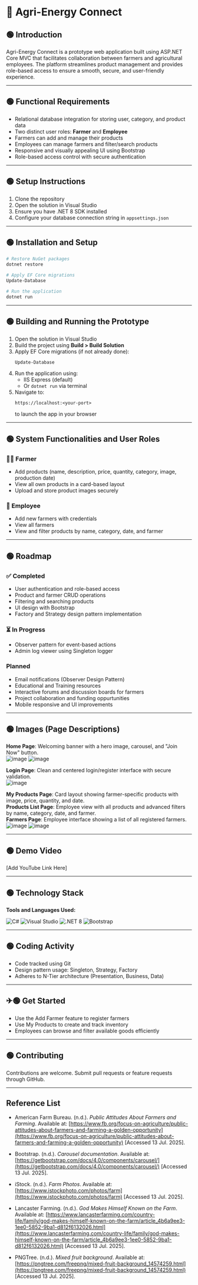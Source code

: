 # 🌿 Agri-Energy Connect

## 🟢 Introduction
Agri-Energy Connect is a prototype web application built using ASP.NET Core MVC that facilitates collaboration between farmers and agricultural employees. The platform streamlines product management and provides role-based access to ensure a smooth, secure, and user-friendly experience.

---

## 🟢 Functional Requirements
- Relational database integration for storing user, category, and product data
- Two distinct user roles: **Farmer** and **Employee**
- Farmers can add and manage their products
- Employees can manage farmers and filter/search products
- Responsive and visually appealing UI using Bootstrap
- Role-based access control with secure authentication

---

## 🟢 Setup Instructions
1. Clone the repository
2. Open the solution in Visual Studio
3. Ensure you have .NET 8 SDK installed
4. Configure your database connection string in `appsettings.json`

---

## 🟢 Installation and Setup
```bash
# Restore NuGet packages
dotnet restore

# Apply EF Core migrations
Update-Database

# Run the application
dotnet run
```

---

## 🟢 Building and Running the Prototype

1. Open the solution in Visual Studio
2. Build the project using **Build > Build Solution**
3. Apply EF Core migrations (if not already done):
   ```bash
   Update-Database
   ```
4. Run the application using:
   - IIS Express (default)
   - Or `dotnet run` via terminal
5. Navigate to:  
   ```
   https://localhost:<your-port>
   ```
   to launch the app in your browser

---

## 🟢 System Functionalities and User Roles

### 👨‍🌾 Farmer
- Add products (name, description, price, quantity, category, image, production date)
- View all own products in a card-based layout
- Upload and store product images securely

### 💼 Employee
- Add new farmers with credentials
- View all farmers
- View and filter products by name, category, date, and farmer

---

## 🟢 Roadmap

### ✅ Completed
- User authentication and role-based access
- Product and farmer CRUD operations
- Filtering and searching products
- UI design with Bootstrap
- Factory and Strategy design pattern implementation

### ⏳ In Progress
- Observer pattern for event-based actions
- Admin log viewer using Singleton logger

### Planned
- Email notifications (Observer Design Pattern)
- Educational and Training resources
- Interactive forums and discussion boards for farmers
- Project collaboration and funding oppurtunities
- Mobile responsive and UI improvements

---

## 🟢 Images (Page Descriptions)

**Home Page**: Welcoming banner with a hero image, carousel, and "Join Now" button.  
![image](https://github.com/user-attachments/assets/ad7cdeff-81c8-4f6f-9549-6183a338f482)
![image](https://github.com/user-attachments/assets/2081d5d0-cd73-4e45-93a4-90d1db88f7ed)


**Login Page**: Clean and centered login/register interface with secure validation.  
![image](https://github.com/user-attachments/assets/9be55896-acff-4997-a023-9030ee65d194)

**My Products Page**: Card layout showing farmer-specific products with image, price, quantity, and date.  
**Products List Page**: Employee view with all products and advanced filters by name, category, date, and farmer.  
**Farmers Page**: Employee interface showing a list of all registered farmers.
![image](https://github.com/user-attachments/assets/31e183b5-a2b0-4ee1-a71f-873fa47928ca)
![image](https://github.com/user-attachments/assets/67413eb4-8cce-4516-a34a-d92c30672649)



---

## 🟢 Demo Video
[Add YouTube Link Here]

---

## 🟢 Technology Stack

**Tools and Languages Used:**

<p align="left">
  <img src="https://img.icons8.com/color/48/000000/c-sharp-logo.png" title="C#"/>
  <img src="https://img.icons8.com/fluency/48/000000/visual-studio-2019.png" title="Visual Studio"/>
  <img src="https://img.icons8.com/ios-filled/50/000000/net-framework.png" title=".NET 8"/>
  <img src="https://img.icons8.com/color/48/bootstrap.png" title="Bootstrap"/>
</p>

---

## 🟢 Coding Activity
- Code tracked using Git
- Design pattern usage: Singleton, Strategy, Factory
- Adheres to N-Tier architecture (Presentation, Business, Data)

---

## ✈🟢 Get Started
- Use the Add Farmer feature to register farmers  
- Use My Products to create and track inventory  
- Employees can browse and filter available goods efficiently

---

## 🟢 Contributing
Contributions are welcome. Submit pull requests or feature requests through GitHub.

---

## Reference List
- American Farm Bureau. (n.d.). *Public Attitudes About Farmers and Farming*. Available at: [https://www.fb.org/focus-on-agriculture/public-attitudes-about-farmers-and-farming-a-golden-opportunity](https://www.fb.org/focus-on-agriculture/public-attitudes-about-farmers-and-farming-a-golden-opportunity) [Accessed 13 Jul. 2025].

- Bootstrap. (n.d.). *Carousel documentation*. Available at: [https://getbootstrap.com/docs/4.0/components/carousel/](https://getbootstrap.com/docs/4.0/components/carousel/) [Accessed 13 Jul. 2025].

- iStock. (n.d.). *Farm Photos*. Available at: [https://www.istockphoto.com/photos/farm](https://www.istockphoto.com/photos/farm) [Accessed 13 Jul. 2025].

- Lancaster Farming. (n.d.). *God Makes Himself Known on the Farm*. Available at: [https://www.lancasterfarming.com/country-life/family/god-makes-himself-known-on-the-farm/article_4b6a9ee3-1ee0-5852-9ba1-d812f6132026.html](https://www.lancasterfarming.com/country-life/family/god-makes-himself-known-on-the-farm/article_4b6a9ee3-1ee0-5852-9ba1-d812f6132026.html) [Accessed 13 Jul. 2025].

- PNGTree. (n.d.). *Mixed fruit background*. Available at: [https://pngtree.com/freepng/mixed-fruit-background_14574259.html](https://pngtree.com/freepng/mixed-fruit-background_14574259.html) [Accessed 13 Jul. 2025].





